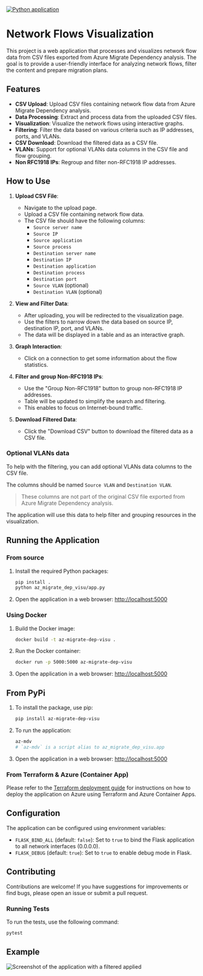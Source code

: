 [![Python application](https://github.com/lrivallain/az-migrate-dep-visu/actions/workflows/main.yml/badge.svg)](https://github.com/lrivallain/az-migrate-dep-visu/actions/workflows/main.yml)

# Network Flows Visualization

This project is a web application that processes and visualizes network flow data from CSV files exported from
Azure Migrate Dependency analysis. The goal is to provide a user-friendly interface for analyzing network flows,
filter the content and prepare migration plans.

## Features

- **CSV Upload**: Upload CSV files containing network flow data from Azure Migrate Dependency analysis.
- **Data Processing**: Extract and process data from the uploaded CSV files.
- **Visualization**: Visualize the network flows using interactive graphs.
- **Filtering**: Filter the data based on various criteria such as IP addresses, ports, and VLANs.
- **CSV Download**: Download the filtered data as a CSV file.
- **VLANs**: Support for optional VLANs data columns in the CSV file and flow grouping.
- **Non RFC1918 IPs**: Regroup and filter non-RFC1918 IP addresses.

## How to Use

1. **Upload CSV File**:
   - Navigate to the upload page.
   - Upload a CSV file containing network flow data.
   - The CSV file should have the following columns:
     - `Source server name`
     - `Source IP`
     - `Source application`
     - `Source process`
     - `Destination server name`
     - `Destination IP`
     - `Destination application`
     - `Destination process`
     - `Destination port`
     - `Source VLAN` (optional)
     - `Destination VLAN` (optional)

2. **View and Filter Data**:
   - After uploading, you will be redirected to the visualization page.
   - Use the filters to narrow down the data based on source IP, destination IP, port, and VLANs.
   - The data will be displayed in a table and as an interactive graph.

4. **Graph Interaction**:
   - Click on a connection to get some information about the flow statistics.

5. **Filter and group Non-RFC1918 IPs**:
   - Use the "Group Non-RFC1918" button to group non-RFC1918 IP addresses.
   - Table will be updated to simplify the search and filtering.
   - This enables to focus on Internet-bound traffic.

3. **Download Filtered Data**:
   - Click the "Download CSV" button to download the filtered data as a CSV file.

### Optional VLANs data

To help with the filtering, you can add optional VLANs data columns to the CSV file.

The columns should be named `Source VLAN` and `Destination VLAN`.

> These columns are not part of the original CSV file exported from Azure Migrate Dependency analysis.

The application will use this data to help filter and grouping resources in the visualization.

## Running the Application

### From source

1. Install the required Python packages:

   ```bash
   pip install .
   python az_migrate_dep_visu/app.py
   ```

2. Open the application in a web browser: [http://localhost:5000](http://localhost:5000)

### Using Docker

1. Build the Docker image:

   ```bash
   docker build -t az-migrate-dep-visu .
   ```

2. Run the Docker container:

   ```bash
   docker run -p 5000:5000 az-migrate-dep-visu
   ```

3. Open the application in a web browser: [http://localhost:5000](http://localhost:5000)

## From PyPi

1. To install the package, use pip:

   ```bash
   pip install az-migrate-dep-visu
   ```

2. To run the application:

   ```bash
   az-mdv
   # `az-mdv` is a script alias to az_migrate_dep_visu.app
   ```

3. Open the application in a web browser: [http://localhost:5000](http://localhost:5000)

### From Terraform & Azure (Container App)

Please refer to the [Terraform deployment guide](Terraform/README.md) for instructions on how to deploy the application
on Azure using Terraform and Azure Container Apps.

## Configuration

The application can be configured using environment variables:

* `FLASK_BIND_ALL` (default: `false`): Set to `true` to bind the Flask application to all network interfaces (0.0.0.0).
* `FLASK_DEBUG` (default: `true`): Set to `true` to enable debug mode in Flask.

## Contributing

Contributions are welcome! If you have suggestions for improvements or find bugs, please open an issue or submit a pull
request.

### Running Tests

To run the tests, use the following command:

```bash
pytest
```

## Example

![Screenshot of the application with a filtered applied](docs/images/Example.png)